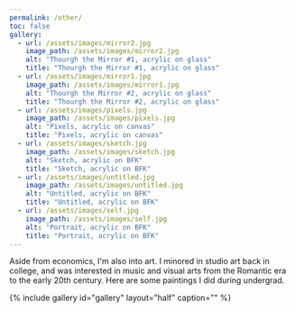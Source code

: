 ```yaml
---
permalink: /other/
toc: false
gallery:
  - url: /assets/images/mirror2.jpg
    image_path: /assets/images/mirror2.jpg
    alt: "Thourgh the Mirror #1, acrylic on glass"
    title: "Thourgh the Mirror #1, acrylic on glass"
  - url: /assets/images/mirror1.jpg
    image_path: /assets/images/mirror1.jpg
    alt: "Thourgh the Mirror #2, acrylic on glass"
    title: "Thourgh the Mirror #2, acrylic on glass"
  - url: /assets/images/pixels.jpg
    image_path: /assets/images/pixels.jpg
    alt: "Pixels, acrylic on canvas"
    title: "Pixels, acrylic on canvas"
  - url: /assets/images/sketch.jpg
    image_path: /assets/images/sketch.jpg
    alt: "Sketch, acrylic on BFK"
    title: "Sketch, acrylic on BFK"
  - url: /assets/images/untitled.jpg
    image_path: /assets/images/untitled.jpg
    alt: "Untitled, acrylic on BFK"
    title: "Untitled, acrylic on BFK"
  - url: /assets/images/self.jpg
    image_path: /assets/images/self.jpg
    alt: "Portrait, acrylic on BFK"
    title: "Portrait, acrylic on BFK" 
---
```


Aside from economics, I'm also into art. 
I minored in studio art back in college, and was interested in music and visual arts from the Romantic era to the early 20th century. Here are some paintings I did during undergrad.

{% include gallery id="gallery" layout="half" caption="" %}

